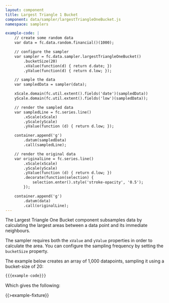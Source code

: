 ```yaml
---
layout: component
title: Largest Triangle 1 Bucket
component: data/sampler/largestTriangleOneBucket.js
namespace: samplers

example-code: |
    // create some random data
    var data = fc.data.random.financial()(1000);

    // configure the sampler
    var sampler = fc.data.sampler.largestTriangleOneBucket()
        .bucketSize(20)
        .xValue(function(d) { return d.date; })
        .yValue(function(d) { return d.low; });

    // sample the data
    var sampledData = sampler(data);

    xScale.domain(fc.util.extent().fields('date')(sampledData))
    yScale.domain(fc.util.extent().fields('low')(sampledData));

    // render the sampled data
    var sampledLine = fc.series.line()
        .xScale(xScale)
        .yScale(yScale)
        .yValue(function (d) { return d.low; });

    container.append('g')
        .datum(sampledData)
        .call(sampledLine);

    // render the original data
    var originalLine = fc.series.line()
        .xScale(xScale)
        .yScale(yScale)
        .yValue(function (d) { return d.low; })
        .decorate(function(selection) {
            selection.enter().style('stroke-opacity', '0.5');
        });

    container.append('g')
        .datum(data)
        .call(originalLine);
---
```


The Largest Triangle One Bucket component subsamples data by calculating the largest areas between a data point and its immediate neighbours.

The sampler requires both the `xValue` and `yValue` properties in order to calculate the area. You can configure the sampling frequency by setting the `bucketSize` property.

The example below creates an array of 1,000 datapoints, sampling it using a bucket-size of 20:

```js
{{{example-code}}}
```

Which gives the following:

{{>example-fixture}}
